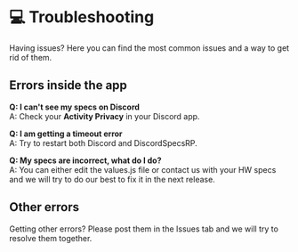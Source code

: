 # 💻 Troubleshooting
Having issues? Here you can find the most common issues and a way to get rid of them.

## Errors inside the app

**Q: I can't see my specs on Discord**  
A: Check your **Activity Privacy** in your Discord app.

**Q: I am getting a timeout error**  
A: Try to restart both Discord and DiscordSpecsRP.

**Q: My specs are incorrect, what do I do?**  
A: You can either edit the values.js file or contact us with your HW specs and we will try to do our best to fix it in the next release.

## Other errors
Getting other errors? Please post them in the Issues tab and we will try to resolve them together.
